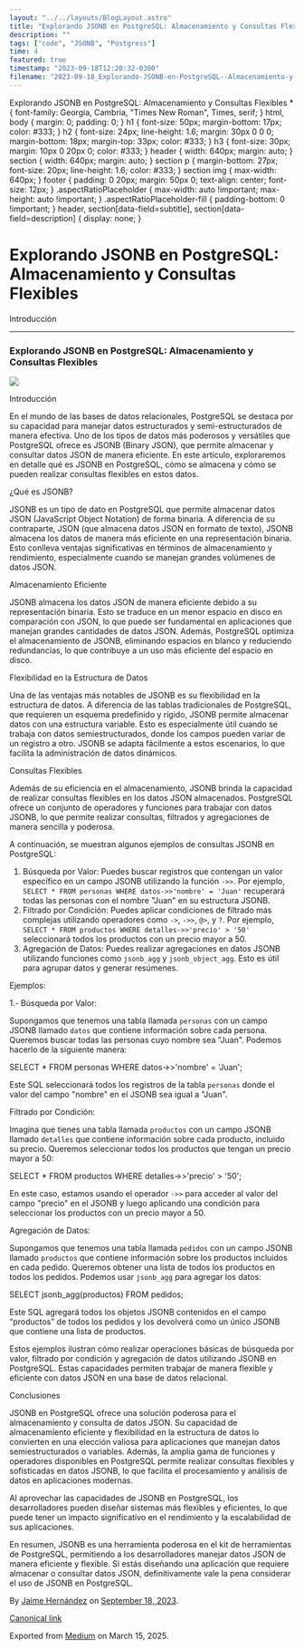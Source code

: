 ```yaml
---
layout: "../../layouts/BlogLayout.astro"
title: "Explorando JSONB en PostgreSQL: Almacenamiento y Consultas Flexibles"
description: ""
tags: ["code", "JSONB", "Postgress"]
time: 4
featured: true
timestamp: "2023-09-18T12:20:32-0300"
filename: "2023-09-18_Explorando-JSONB-en-PostgreSQL--Almacenamiento-y-Consultas-Flexibles-6c1a98d2162f"
---
```


Explorando JSONB en PostgreSQL: Almacenamiento y Consultas Flexibles \* { font-family: Georgia, Cambria, "Times New Roman", Times, serif; } html, body { margin: 0; padding: 0; } h1 { font-size: 50px; margin-bottom: 17px; color: #333; } h2 { font-size: 24px; line-height: 1.6; margin: 30px 0 0 0; margin-bottom: 18px; margin-top: 33px; color: #333; } h3 { font-size: 30px; margin: 10px 0 20px 0; color: #333; } header { width: 640px; margin: auto; } section { width: 640px; margin: auto; } section p { margin-bottom: 27px; font-size: 20px; line-height: 1.6; color: #333; } section img { max-width: 640px; } footer { padding: 0 20px; margin: 50px 0; text-align: center; font-size: 12px; } .aspectRatioPlaceholder { max-width: auto !important; max-height: auto !important; } .aspectRatioPlaceholder-fill { padding-bottom: 0 !important; } header, section\[data-field=subtitle\], section\[data-field=description\] { display: none; }

Explorando JSONB en PostgreSQL: Almacenamiento y Consultas Flexibles
====================================================================

Introducción

* * *

### Explorando JSONB en PostgreSQL: Almacenamiento y Consultas Flexibles

![](https://cdn-images-1.medium.com/max/800/0*TvyEzu_C7DjyTiR4.jpg)

Introducción

En el mundo de las bases de datos relacionales, PostgreSQL se destaca por su capacidad para manejar datos estructurados y semi-estructurados de manera efectiva. Uno de los tipos de datos más poderosos y versátiles que PostgreSQL ofrece es JSONB (Binary JSON), que permite almacenar y consultar datos JSON de manera eficiente. En este artículo, exploraremos en detalle qué es JSONB en PostgreSQL, cómo se almacena y cómo se pueden realizar consultas flexibles en estos datos.

¿Qué es JSONB?

JSONB es un tipo de dato en PostgreSQL que permite almacenar datos JSON (JavaScript Object Notation) de forma binaria. A diferencia de su contraparte, JSON (que almacena datos JSON en formato de texto), JSONB almacena los datos de manera más eficiente en una representación binaria. Esto conlleva ventajas significativas en términos de almacenamiento y rendimiento, especialmente cuando se manejan grandes volúmenes de datos JSON.

Almacenamiento Eficiente

JSONB almacena los datos JSON de manera eficiente debido a su representación binaria. Esto se traduce en un menor espacio en disco en comparación con JSON, lo que puede ser fundamental en aplicaciones que manejan grandes cantidades de datos JSON. Además, PostgreSQL optimiza el almacenamiento de JSONB, eliminando espacios en blanco y reduciendo redundancias, lo que contribuye a un uso más eficiente del espacio en disco.

Flexibilidad en la Estructura de Datos

Una de las ventajas más notables de JSONB es su flexibilidad en la estructura de datos. A diferencia de las tablas tradicionales de PostgreSQL, que requieren un esquema predefinido y rígido, JSONB permite almacenar datos con una estructura variable. Esto es especialmente útil cuando se trabaja con datos semiestructurados, donde los campos pueden variar de un registro a otro. JSONB se adapta fácilmente a estos escenarios, lo que facilita la administración de datos dinámicos.

Consultas Flexibles

Además de su eficiencia en el almacenamiento, JSONB brinda la capacidad de realizar consultas flexibles en los datos JSON almacenados. PostgreSQL ofrece un conjunto de operadores y funciones para trabajar con datos JSONB, lo que permite realizar consultas, filtrados y agregaciones de manera sencilla y poderosa.

A continuación, se muestran algunos ejemplos de consultas JSONB en PostgreSQL:

1.  Búsqueda por Valor: Puedes buscar registros que contengan un valor específico en un campo JSONB utilizando la función `->>`. Por ejemplo, `SELECT * FROM personas WHERE datos->>'nombre' = 'Juan'` recuperará todas las personas con el nombre "Juan" en su estructura JSONB.
2.  Filtrado por Condición: Puedes aplicar condiciones de filtrado más complejas utilizando operadores como `->`, `->>`, `@>`, y `?`. Por ejemplo, `SELECT * FROM productos WHERE detalles->>'precio' > '50'` seleccionará todos los productos con un precio mayor a 50.
3.  Agregación de Datos: Puedes realizar agregaciones en datos JSONB utilizando funciones como `jsonb_agg` y `jsonb_object_agg`. Esto es útil para agrupar datos y generar resúmenes.

Ejemplos:

1.- Búsqueda por Valor:

Supongamos que tenemos una tabla llamada `personas` con un campo JSONB llamado `datos` que contiene información sobre cada persona. Queremos buscar todas las personas cuyo nombre sea "Juan". Podemos hacerlo de la siguiente manera:

SELECT \* FROM personas WHERE datos\-\>>'nombre' \= 'Juan';

Este SQL seleccionará todos los registros de la tabla `personas` donde el valor del campo "nombre" en el JSONB sea igual a "Juan".

Filtrado por Condición:

Imagina que tienes una tabla llamada `productos` con un campo JSONB llamado `detalles` que contiene información sobre cada producto, incluido su precio. Queremos seleccionar todos los productos que tengan un precio mayor a 50:

SELECT \* FROM productos WHERE detalles\-\>>'precio' \> '50';

En este caso, estamos usando el operador `->>` para acceder al valor del campo "precio" en el JSONB y luego aplicando una condición para seleccionar los productos con un precio mayor a 50.

Agregación de Datos:

Supongamos que tenemos una tabla llamada `pedidos` con un campo JSONB llamado `productos` que contiene información sobre los productos incluidos en cada pedido. Queremos obtener una lista de todos los productos en todos los pedidos. Podemos usar `jsonb_agg` para agregar los datos:

SELECT jsonb\_agg(productos) FROM pedidos;

Este SQL agregará todos los objetos JSONB contenidos en el campo “productos” de todos los pedidos y los devolverá como un único JSONB que contiene una lista de productos.

Estos ejemplos ilustran cómo realizar operaciones básicas de búsqueda por valor, filtrado por condición y agregación de datos utilizando JSONB en PostgreSQL. Estas capacidades permiten trabajar de manera flexible y eficiente con datos JSON en una base de datos relacional.

Conclusiones

JSONB en PostgreSQL ofrece una solución poderosa para el almacenamiento y consulta de datos JSON. Su capacidad de almacenamiento eficiente y flexibilidad en la estructura de datos lo convierten en una elección valiosa para aplicaciones que manejan datos semiestructurados o variables. Además, la amplia gama de funciones y operadores disponibles en PostgreSQL permite realizar consultas flexibles y sofisticadas en datos JSONB, lo que facilita el procesamiento y análisis de datos en aplicaciones modernas.

Al aprovechar las capacidades de JSONB en PostgreSQL, los desarrolladores pueden diseñar sistemas más flexibles y eficientes, lo que puede tener un impacto significativo en el rendimiento y la escalabilidad de sus aplicaciones.

En resumen, JSONB es una herramienta poderosa en el kit de herramientas de PostgreSQL, permitiendo a los desarrolladores manejar datos JSON de manera eficiente y flexible. Si estás diseñando una aplicación que requiere almacenar o consultar datos JSON, definitivamente vale la pena considerar el uso de JSONB en PostgreSQL.

By [Jaime Hernández](https://medium.com/@devjaime) on [September 18, 2023](https://medium.com/p/6c1a98d2162f).

[Canonical link](https://medium.com/@devjaime/explorando-jsonb-en-postgresql-almacenamiento-y-consultas-flexibles-6c1a98d2162f)

Exported from [Medium](https://medium.com) on March 15, 2025.